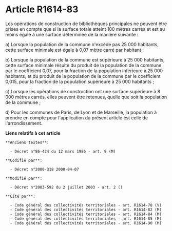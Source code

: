 # Article R1614-83

Les opérations de construction de bibliothèques principales ne peuvent être prises en compte que si la surface totale atteint
100 mètres carrés et est au moins égale à une surface déterminée de la manière suivante :

a) Lorsque la population de la commune n'excède pas 25 000 habitants, cette surface minimale est égale à 0,07 mètre carré par
habitant ;

b) Lorsque la population de la commune est supérieure à 25 000 habitants, cette surface minimale résulte du produit de la
population de la commune par le coefficient 0,07, pour la fraction de la population inférieure à 25 000 habitants, et du
produit de la population de la commune par le coefficient 0,015, pour la fraction de la population supérieure à 25 000
habitants ;

c) Lorsque les opérations de construction ont une surface supérieure à 8 000 mètres carrés, elles peuvent être retenues,
quelle que soit la population de la commune ;

d) Pour les communes de Paris, de Lyon et de Marseille, la population à prendre en compte pour l'application du présent
article est celle de l'arrondissement.

**Liens relatifs à cet article**

	**Anciens textes**:

	  - Décret n°86-424 du 12 mars 1986 - art. 9 (M)

	**Codifié par**:

	  - Décret n°2000-318 2000-04-07

	**Modifié par**:

	  - Décret n°2003-592 du 2 juillet 2003 - art. 2 ()

	**Cité par**:

	  - Code général des collectivités territoriales - art. R1614-78 (V)
	  - Code général des collectivités territoriales - art. R1614-82 (M)
	  - Code général des collectivités territoriales - art. R1614-84 (M)
	  - Code général des collectivités territoriales - art. R1614-85 (M)
	  - Code général des collectivités territoriales - art. R1614-90 (M)
